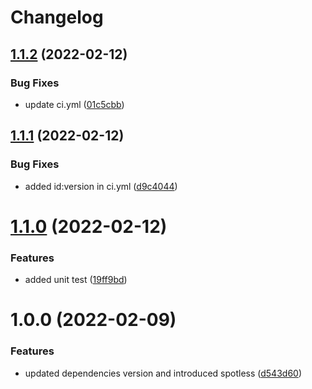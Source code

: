 # Changelog

## [1.1.2](https://github.com/lawkai/http4k-template/compare/v1.1.1...v1.1.2) (2022-02-12)


### Bug Fixes

* update ci.yml ([01c5cbb](https://github.com/lawkai/http4k-template/commit/01c5cbb184950809d566d496649e53262fd06328))

## [1.1.1](https://github.com/lawkai/http4k-template/compare/v1.1.0...v1.1.1) (2022-02-12)


### Bug Fixes

* added id:version in ci.yml ([d9c4044](https://github.com/lawkai/http4k-template/commit/d9c404475d218f52c531f50703e04d37432477f4))

# [1.1.0](https://github.com/lawkai/http4k-template/compare/v1.0.0...v1.1.0) (2022-02-12)


### Features

* added unit test ([19ff9bd](https://github.com/lawkai/http4k-template/commit/19ff9bd5c22a968989e7be077a75b0a27b8bf46b))

# 1.0.0 (2022-02-09)


### Features

* updated dependencies version  and introduced spotless ([d543d60](https://github.com/lawkai/http4k-template/commit/d543d6084750fabf5fd2b51054d105eea186c977))
